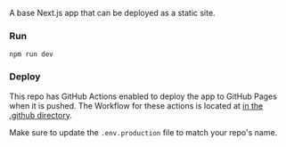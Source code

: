 A base Next.js app that can be deployed as a static site.

### Run

`npm run dev`

### Deploy

This repo has GitHub Actions enabled to deploy the app to GitHub Pages when it is pushed.
The Workflow for these actions is located at [in the .github directory](.github/workflows/deploy.yaml).

Make sure to update the `.env.production` file to match your repo's name.
